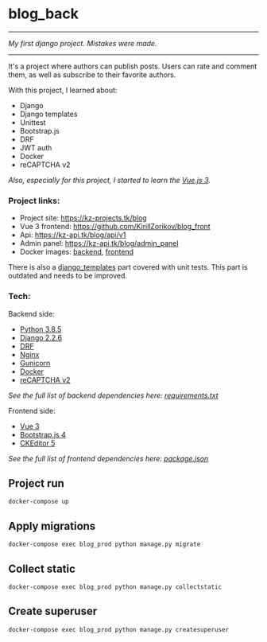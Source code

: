 # blog_back

<hr/>

*My first django project. Mistakes were made.*

<hr/>

It's a project where authors can publish posts. Users can rate and comment them, as well as subscribe to their favorite authors.

With this project, I learned about:

* Django
* Django templates
* Unittest  
* Bootstrap.js
* DRF
* JWT auth
* Docker
* reCAPTCHA v2

*Also, especially for this project, I started to learn the [Vue.js 3](https://v3.vuejs.org/).*

### Project links:

* Project site: https://kz-projects.tk/blog
* Vue 3 frontend: https://github.com/KirillZorikov/blog_front
* Api: https://kz-api.tk/blog/api/v1
* Admin panel: https://kz-api.tk/blog/admin_panel
* Docker images: [backend](https://hub.docker.com/repository/docker/kzorikov/blog_back), [frontend](https://hub.docker.com/repository/docker/kzorikov/blog_front)


There is also a [django_templates](https://github.com/KirillZorikov/blog_back/tree/main/django_templates) part covered with unit tests. This part is outdated and needs to be improved.

### Tech:

Backend side:

* [Python 3.8.5](https://www.python.org/)
* [Django 2.2.6](https://www.djangoproject.com/) 
* [DRF](https://www.django-rest-framework.org/)
* [Nginx](https://www.nginx.com/)
* [Gunicorn](https://gunicorn.org/)
* [Docker](https://www.docker.com/)
* [reCAPTCHA v2](https://developers.google.com/recaptcha/docs/display)

*See the full list of backend dependencies here: [requirements.txt](https://github.com/KirillZorikov/blog_back/blob/main/requirements.txt)*

Frontend side:

* [Vue 3](https://v3.vuejs.org/)
* [Bootstrap.js 4](https://getbootstrap.com/docs/4.0/getting-started/introduction/)
* [CKEditor 5](https://ckeditor.com/docs/ckeditor5/latest/builds/guides/integration/frameworks/vuejs-v3.html)

*See the full list of frontend dependencies here: [package.json](https://github.com/KirillZorikov/blog_front/blob/main/package.json)*

## Project run
```
docker-compose up
```

## Apply migrations
```
docker-compose exec blog_prod python manage.py migrate
```

## Collect static
```
docker-compose exec blog_prod python manage.py collectstatic
```

## Create superuser
```
docker-compose exec blog_prod python manage.py createsuperuser
```


